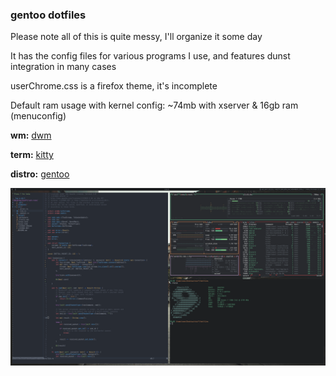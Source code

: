 ### gentoo dotfiles
Please note all of this is quite messy, I'll organize it some day 

It has the config files for various programs I use, and features dunst integration in many cases

userChrome.css is a firefox theme, it's incomplete

Default ram usage with kernel config: ~74mb with xserver & 16gb ram (menuconfig)

**wm:** [dwm](https://github.com/NotCreative21/dwm)

**term:** [kitty](https://github.com/NotCreative21/dotfiles/blob/gentoo/config/kitty.conf)

**distro:** [gentoo](https://www.gentoo.org/)

![ricepng](./ricey.png)
